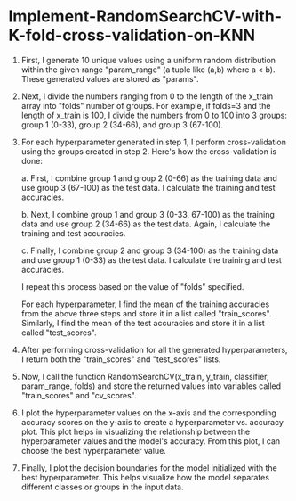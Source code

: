 # Implement-RandomSearchCV-with-K-fold-cross-validation-on-KNN

1. First, I generate 10 unique values using a uniform random distribution within the given range "param_range" (a tuple like (a,b) where a < b). These generated values are stored as "params".

2. Next, I divide the numbers ranging from 0 to the length of the x_train array into "folds" number of groups. For example, if folds=3 and the length of x_train is 100, I divide the numbers from 0 to 100 into 3 groups: group 1 (0-33), group 2 (34-66), and group 3 (67-100).

3. For each hyperparameter generated in step 1, I perform cross-validation using the groups created in step 2. Here's how the cross-validation is done:

   a. First, I combine group 1 and group 2 (0-66) as the training data and use group 3 (67-100) as the test data. I calculate the training and test accuracies.
   
   b. Next, I combine group 1 and group 3 (0-33, 67-100) as the training data and use group 2 (34-66) as the test data. Again, I calculate the training and test accuracies.
   
   c. Finally, I combine group 2 and group 3 (34-100) as the training data and use group 1 (0-33) as the test data. I calculate the training and test accuracies.
   
   I repeat this process based on the value of "folds" specified.

   For each hyperparameter, I find the mean of the training accuracies from the above three steps and store it in a list called "train_scores". Similarly, I find the mean of the test accuracies and store it in a list called "test_scores".

4. After performing cross-validation for all the generated hyperparameters, I return both the "train_scores" and "test_scores" lists.

5. Now, I call the function RandomSearchCV(x_train, y_train, classifier, param_range, folds) and store the returned values into variables called "train_scores" and "cv_scores".

6. I plot the hyperparameter values on the x-axis and the corresponding accuracy scores on the y-axis to create a hyperparameter vs. accuracy plot. This plot helps in visualizing the relationship between the hyperparameter values and the model's accuracy. From this plot, I can choose the best hyperparameter value.

7. Finally, I plot the decision boundaries for the model initialized with the best hyperparameter. This helps visualize how the model separates different classes or groups in the input data.
